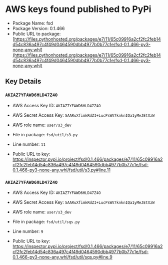 # AWS keys found published to PyPi

* Package Name: fsd
* Package Version: 0.1.466
* Public URL to package: [https://files.pythonhosted.org/packages/e7/11/65c09916a2cf2fc2feb14d54c836a497c4f49d0464590dbb4977b0b77c1e/fsd-0.1.466-py3-none-any.whl](https://files.pythonhosted.org/packages/e7/11/65c09916a2cf2fc2feb14d54c836a497c4f49d0464590dbb4977b0b77c1e/fsd-0.1.466-py3-none-any.whl)

## Key Details

### `AKIAZ7YFAWD6HLD47Z4O`

* AWS Access Key ID: `AKIAZ7YFAWD6HLD47Z4O`
* AWS Secret Access Key: `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` 
* AWS role name: `user/s3_dev`
* File in package: `fsd/util/s3.py`
* Line number: `11`

* Public URL to key: https://inspector.pypi.io/project/fsd/0.1.466/packages/e7/11/65c09916a2cf2fc2feb14d54c836a497c4f49d0464590dbb4977b0b77c1e/fsd-0.1.466-py3-none-any.whl/fsd/util/s3.py#line.11



### `AKIAZ7YFAWD6HLD47Z4O`

* AWS Access Key ID: `AKIAZ7YFAWD6HLD47Z4O`
* AWS Secret Access Key: `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` 
* AWS role name: `user/s3_dev`
* File in package: `fsd/util/sqs.py`
* Line number: `9`

* Public URL to key: https://inspector.pypi.io/project/fsd/0.1.466/packages/e7/11/65c09916a2cf2fc2feb14d54c836a497c4f49d0464590dbb4977b0b77c1e/fsd-0.1.466-py3-none-any.whl/fsd/util/sqs.py#line.9


